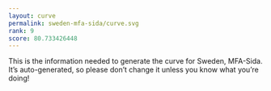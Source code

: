 ```yaml
---
layout: curve
permalink: sweden-mfa-sida/curve.svg
rank: 9
score: 80.733426448
---
```


This is the information needed to generate the curve for Sweden, MFA-Sida. It’s
auto-generated, so please don’t change it unless you know what you’re
doing!
